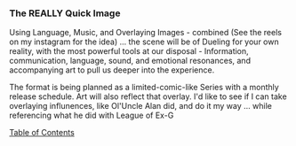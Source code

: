 ### The REALLY Quick Image

Using Language, Music, and Overlaying Images - combined (See the reels on my instagram for the idea) ... the scene will be of Dueling for your own reality, with the most powerful tools at our disposal - Information, communication, language, sound, and emotional resonances, and accompanying art to pull us deeper into the experience. 

The format is being planned as a limited-comic-like Series with a monthly release schedule. Art will also reflect that overlay. I'd like to see if I can take overlaying influnences, like Ol'Uncle Alan did, and do it my way ... while referencing what he did with League of Ex-G

[Table of Contents](https://github.com/mycroftwilde/devil-steps-in-a-myth-system/tree/master/ref_guide)
